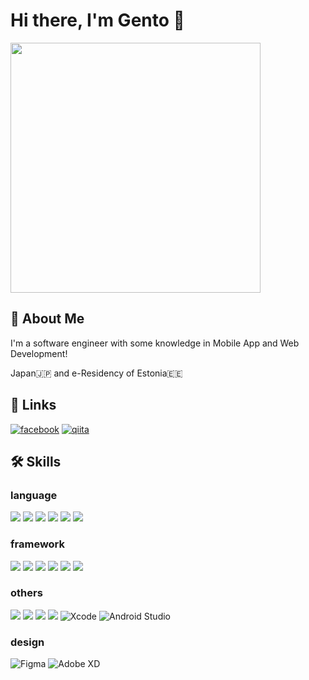 # Hi there, I'm Gento 👋
<img src="https://user-images.githubusercontent.com/25972149/165023593-f22d0a05-faa2-41d9-b7f7-2d75c329245a.jpg" width="400">

## 🚀 About Me
I'm a software engineer with some knowledge in Mobile App and Web Development!

Japan🇯🇵 and e-Residency of Estonia🇪🇪

## 🔗 Links
[![facebook](https://img.shields.io/badge/facebook-1DA1F2?style=for-the-badge&logo=facebook&logoColor=white)](https://www.facebook.com/gentiiin/) [![qiita](https://img.shields.io/badge/-qiita-%74C13A.svg?&style=for-the-badge&logo=qiita&logoColor=white)](https://qiita.com/kokogento)



## 🛠 Skills
### language 
<img src="https://img.shields.io/badge/-Dart-292929.svg?logo=dart&style=flat"> <img src="https://img.shields.io/badge/Javascript-276DC3.svg?logo=javascript&style=flat"> <img src="https://img.shields.io/badge/-TypeScript-FFFFFF.svg?logo=typescript&style=flat"> <img src="https://img.shields.io/badge/-HTML5-333.svg?logo=html5&style=flat"> <img src="https://img.shields.io/badge/-CSS3-1572B6.svg?logo=css3&style=flat"> <img src="https://img.shields.io/badge/PHP-ccc.svg?logo=php&style=flat">

### framework
<img src="https://img.shields.io/badge/-Flutter-6BBAE7.svg?logo=flutter&style=flat"> <img src="https://img.shields.io/badge/-Ionic-292929.svg?logo=ionic&style=flat"> <img src="https://img.shields.io/badge/-Angular-DD0031.svg?logo=angular&style=flat"> <img src="https://img.shields.io/badge/-Next_JS-black?style=flat"> <img src="https://img.shields.io/badge/-Vue.js-4FC08D.svg?logo=vue.js&style=flat"> <img src="https://img.shields.io/badge/-Laravel-fff.svg?logo=laravel&style=flat">

### others
<img src="https://img.shields.io/badge/-Firebase-1288DE.svg?logo=firebase&style=flat"> <img src="https://img.shields.io/badge/-Google%20Cloud-EEE.svg?logo=google-cloud&style=flat"> <img src="https://img.shields.io/badge/-GitHub-181717.svg?logo=github&style=flat"> <img src="https://img.shields.io/badge/-Docker-EEE.svg?logo=docker&style=flat"> ![Xcode](https://img.shields.io/static/v1?style=flat&message=Xcode&color=1DA6EC&logo=Xcode&logoColor=FFFFFF&label=) ![Android Studio](https://img.shields.io/static/v1?style=flat&message=Android+Studio&color=222222&logo=Android+Studio&logoColor=3DDC84&label=)

### design
![Figma](https://img.shields.io/badge/figma-%23F24E1E.svg?style=flat&logo=figma&logoColor=white) ![Adobe XD](https://img.shields.io/badge/Adobe%20XD-470137?style=flat&logo=Adobe%20XD&logoColor=#FF61F6)




<!--
**gentixyann/gentixyann** is a ✨ _special_ ✨ repository because its `README.md` (this file) appears on your GitHub profile.

Here are some ideas to get you started:

- 🔭 I’m currently working on ...
- 🌱 I’m currently learning ...
- 👯 I’m looking to collaborate on ...
- 🤔 I’m looking for help with ...
- 💬 Ask me about ...
- 📫 How to reach me: ...
- 😄 Pronouns: ...
- ⚡ Fun fact: ...
-->

